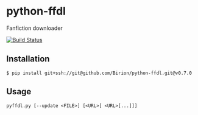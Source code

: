 # python-ffdl
Fanfiction downloader

[![Build Status](https://travis-ci.org/Birion/python-ffdl.svg?branch=v0.7.0)](https://travis-ci.org/Birion/python-ffdl)

## Installation

`$ pip install git+ssh://git@github.com/Birion/python-ffdl.git@v0.7.0`


## Usage

`pyffdl.py [--update <FILE>] [<URL>[ <URL>[...]]]`
